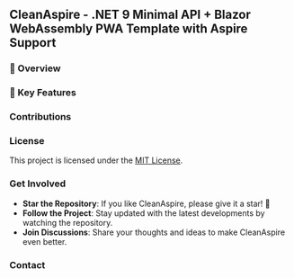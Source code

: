 ## CleanAspire - .NET 9 Minimal API + Blazor WebAssembly PWA Template with Aspire Support 


### 🚀 Overview  

  




### 🔑 Key Features  





### Contributions



### License

This project is licensed under the [MIT License](LICENSE).

### Get Involved

- **Star the Repository**: If you like CleanAspire, please give it a star! 🌟
- **Follow the Project**: Stay updated with the latest developments by watching the repository.
- **Join Discussions**: Share your thoughts and ideas to make CleanAspire even better.

### Contact




